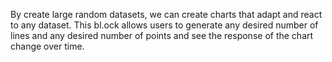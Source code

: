 By create large random datasets, we can create charts that adapt and react to any dataset. This bl.ock allows users to generate any desired number of lines and any desired number of points and see the response of the chart change over time.
